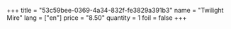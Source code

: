 +++
title = "53c59bee-0369-4a34-832f-fe3829a391b3"
name = "Twilight Mire"
lang = ["en"]
price = "8.50"
quantity = 1
foil = false
+++
